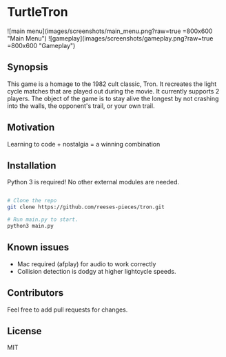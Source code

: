 # TurtleTron

![main menu](images/screenshots/main_menu.png?raw=true =800x600 "Main Menu")
![gameplay](images/screenshots/gameplay.png?raw=true =800x600 "Gameplay")

## Synopsis

This game is a homage to the 1982 cult classic, Tron. It recreates the light cycle matches that are played out during the movie. It currently supports 2 players.
The object of the game is to stay alive the longest by not crashing into the walls, the opponent's trail, or your own trail.

## Motivation

Learning to code + nostalgia = a winning combination

## Installation

Python 3 is required! No other external modules are needed.

```bash

# Clone the repo
git clone https://github.com/reeses-pieces/tron.git

# Run main.py to start.
python3 main.py

```

## Known issues
- Mac required (afplay) for audio to work correctly
- Collision detection is dodgy at higher lightcycle speeds.

## Contributors

Feel free to add pull requests for changes.

## License

MIT
